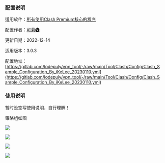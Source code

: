 ### 配置说明

适用软件：[所有使用Clash Premium核心的程序](https://github.com/Dreamacro/clash/releases/tag/premium)

配置作者：[可莉🅥](https://t.me/iKeLee)

更新日期：2022-12-14

适用版本：3.0.3

配置地址：[https://gitlab.com/lodepuly/vpn_tool/-/raw/main/Tool/Clash/Config/Clash_Sample_Configuration_By_iKeLee_20230110.yml](https://gitlab.com/lodepuly/vpn_tool/-/raw/main/Tool/Clash/Config/Clash_Sample_Configuration_By_iKeLee_20230110.yml)

### 使用说明

暂时没空写使用说明，自行理解！

策略组如图

![](https://gitlab.com/lodepuly/vpn_tool/-/raw/main/Tool/Clash/Config/Resource/01.png)


![](https://gitlab.com/lodepuly/vpn_tool/-/raw/main/Tool/Clash/Config/Resource/02.png)

![](https://gitlab.com/lodepuly/vpn_tool/-/raw/main/Tool/Clash/Config/Resource/03.png)

![](https://gitlab.com/lodepuly/vpn_tool/-/raw/main/Tool/Clash/Config/Resource/04.png)
